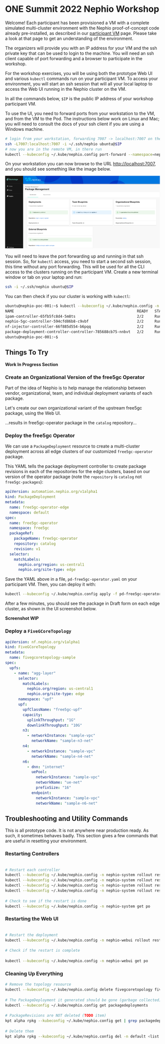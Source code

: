 # ONE Summit 2022 Nephio Workshop

Welcome! Each participant has been provisioned a VM with a complete
simulated multi-cluster environment with the Nephio proof-of-concept code
already pre-installed, as described in our [participant VM](participant-vm.md)
page.  Please take a look at that page to get an understanding of the
environment.

The organizers will provide you with an IP address for your VM and the ssh
private key that can be used to login to the machine. You will need an ssh
client capable of port forwarding and a browser to participate in the workshop.

For the workshop exercises, you will be using both the prototype Web UI and
various `kubectl` commands run on your participant VM. To access your environment,
you will start an ssh session that will all your local laptop to access the Web
UI running in the Nephio cluster on the VM.

In all the commands below, `$IP` is the public IP address of your workshop
participant VM.

To use the UI, you need to forward ports from your workstation to the VM, and
from the VM to the Pod. The instructions below work on Linux and Mac; you will
need to consult the docs of your ssh client if you are using a Windows
machine.

```bash
# login from your workstation, forwarding 7007 -> localhost:7007 on the remote VM.
ssh -L7007:localhost:7007 -i ~/.ssh/nephio ubuntu@$IP
# now you are in the remote VM, in there run
kubectl --kubeconfig ~/.kube/nephio.config port-forward --namespace=nephio-webui svc/nephio-webui 7007
```
On your workstation you can now browse to the URL
[http://localhost:7007](http://localhost:7007), and you should see something
like the image below.

![WebUI Landing Page](nephio-ui-landing.png)

You will need to leave the port forwarding up and running in that ssh session.
So, for `kubectl` access, you need to start a second ssh session, this time
without any port forwarding. This will be used for all the CLI access to the
clusters running on the participant VM. Create a new terminal window or tab on
your laptop and run:

```bash
ssh -i ~/.ssh/nephio ubuntu@$IP
```

You can then check if you our cluster is working with `kubectl`:

```bash
ubuntu@nephio-poc-001:~$ kubectl --kubeconfig ~/.kube/nephio.config -n nephio-system get pods
NAME                                                        READY   STATUS    RESTARTS   AGE
ipam-controller-65fb5fc8d4-5m8ts                            2/2     Running   0          24m
nephio-5gc-controller-594cfd86b8-c9vbf                      2/2     Running   0          24m
nf-injector-controller-66f885d554-b6pqq                     2/2     Running   0          24m
package-deployment-controller-controller-785688cb75-nnbvt   2/2     Running   0          24m
ubuntu@nephio-poc-001:~$
```

## Things To Try

**Work In Progress Section**

### Create an Organizational Version of the free5gc Operator
Part of the idea of Nephio is to help manage the relationship between vendor,
organizational, team, and individual deployment variants of each package.

Let's create our own organizational variant of the upstream free5gc package,
using the Web UI.

...results in free5gc-operator package in the `catalog` repository...

### Deploy the free5gc Operator
We can use a `PackageDeployment` resource to create a multi-cluster deployment
across all edge clusters of our customized `free5gc-operator` package.

This YAML tells the package deployment controller to create package revisions in
each of the repositories for the edge clusters, based on our version of the
operator package (note the `repository` is `catalog` not `free5gc-packages`):

```yaml
apiVersion: automation.nephio.org/v1alpha1
kind: PackageDeployment
metadata:
  name: free5gc-operator-edge
  namespace: default
spec:
  name: free5gc-operator
  namespace: free5gc
  packageRef:
    packageName: free5gc-operator
    repository: catalog
    revision: v1
  selector:
    matchLabels:
      nephio.org/region: us-central1
      nephio.org/site-type: edge
```

Save the YAML above in a file, `pd-free5gc-operator.yaml` on your participant
VM. Then, you can deploy it with:

```bash
kubectl --kubeconfig ~/.kube/nephio.config apply -f pd-free5gc-operator.yaml
```

After a few minutes, you should see the package in Draft form on each edge
cluster, as shown in the UI screenshot below.

**Screenshot WIP**

### Deploy a `FiveGCoreTopology`
```yaml
apiVersion: nf.nephio.org/v1alpha1
kind: FiveGCoreTopology
metadata:
  name: fivegcoretopology-sample
spec:
  upfs:
    - name: "agg-layer"
      selector:
        matchLabels:
          nephio.org/region: us-central1
          nephio.org/site-type: edge
      namespace: "upf"
      upf:
        upfClassName: "free5gc-upf"
        capacity:
          uplinkThroughput: "1G"
          downlinkThroughput: "10G"
        n3:
          - networkInstance: "sample-vpc"
            networkName: "sample-n3-net"
        n4:
          - networkInstance: "sample-vpc"
            networkName: "sample-n4-net"
        n6:
          - dnn: "internet"
            uePool:
              networkInstance: "sample-vpc"
              networkName: "ue-net"
              prefixSize: "16"
            endpoint:
              networkInstance: "sample-vpc"
              networkName: "sample-n6-net"
```

## Troubleshooting and Utility Commands

This is all prototype code. It is not anywhere near production ready. As such,
it sometimes behaves badly. This section gives a few commands that are useful in
resetting your environment.


### Restarting Controllers

```bash

# Restart each controller
kubectl --kubeconfig ~/.kube/nephio.config -n nephio-system rollout restart deploy package-deployment-controller-controller
kubectl --kubeconfig ~/.kube/nephio.config -n nephio-system rollout restart deploy nephio-5gc-controller
kubectl --kubeconfig ~/.kube/nephio.config -n nephio-system rollout restart deploy ipam-controller
kubectl --kubeconfig ~/.kube/nephio.config -n nephio-system rollout restart deploy nf-injector-controller

# Check to see if the restart is done
kubectl --kubeconfig ~/.kube/nephio.config -n nephio-system get po
```

### Restarting the Web UI

```bash

# Restart the deployment
kubectl --kubeconfig ~/.kube/nephio.config -n nephio-webui rollout restart deploy nephio-webui

# Check if the restart is complete

kubectl --kubeconfig ~/.kube/nephio.config -n nephio-webui get po
```

### Cleaning Up Everything

```bash
# Remove the topology resource
kubectl --kubeconfig ~/.kube/nephio.config delete fivegcoretopology fivegcoretopology-sample

# The PackageDeployment it generated should be gone (garbage collected)
kubectl --kubeconfig ~/.kube/nephio.config get packagedeployments

# PackageRevisions are NOT deleted (TODO item)
kpt alpha rpkg --kubeconfig ~/.kube/nephio.config get | grep packagedeployment

# Delete them
kpt alpha rpkg --kubeconfig ~/.kube/nephio.config del -n default <list package revision names here>
```
